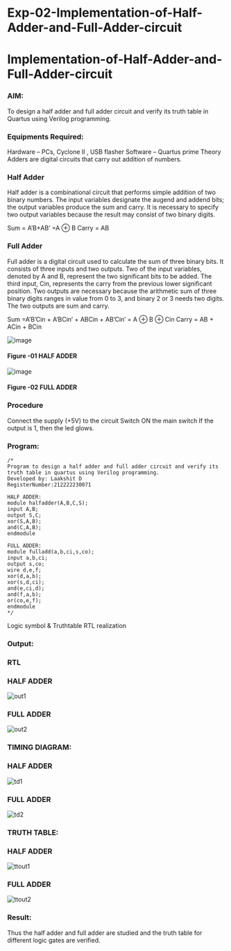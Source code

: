 # Exp-02-Implementation-of-Half-Adder-and-Full-Adder-circuit

# Implementation-of-Half-Adder-and-Full-Adder-circuit
### AIM:
To design a half adder and full adder circuit and verify its truth table in Quartus using Verilog programming.

### Equipments Required:
Hardware – PCs, Cyclone II , USB flasher
Software – Quartus prime
Theory
Adders are digital circuits that carry out addition of numbers.

### Half Adder
Half adder is a combinational circuit that performs simple addition of two binary numbers. The input variables designate the augend and addend bits; the output variables produce the sum and carry. It is necessary to specify two output variables because the result may consist of two binary digits.

Sum = A’B+AB’ =A ⊕ B Carry = AB

### Full Adder
Full adder is a digital circuit used to calculate the sum of three binary bits. It consists of three inputs and two outputs. Two of the input variables, denoted by A and B, represent the two significant bits to be added. The third input, Cin, represents the carry from the previous lower significant position. Two outputs are necessary because the arithmetic sum of three binary digits ranges in value from 0 to 3, and binary 2 or 3 needs two digits. The two outputs are sum and carry.

Sum =A’B’Cin + A’BCin’ + ABCin + AB’Cin’ = A ⊕ B ⊕ Cin Carry = AB + ACin + BCin

 ![image](https://user-images.githubusercontent.com/36288975/163552156-a13e5a56-c638-4110-97d9-8896907c8d25.png)

#### Figure -01 HALF ADDER 


![image](https://user-images.githubusercontent.com/36288975/163552057-b3547877-6d07-45b4-b7e0-bcfebfad9e1d.png)

#### Figure -02 FULL ADDER 

### Procedure

Connect the supply (+5V) to the circuit
Switch ON the main switch
If the output is 1, then the led glows.
### Program:
```
/*
Program to design a half adder and full adder circuit and verify its truth table in quartus using Verilog programming.
Developed by: Laakshit D
RegisterNumber:212222230071

HALF ADDER:
module halfadder(A,B,C,S);
input A,B;
output S,C;
xor(S,A,B);
and(C,A,B);
endmodule

FULL ADDER:
module fulladd(a,b,ci,s,co);
input a,b,ci;
output s,co;
wire d,e,f;
xor(d,a,b);
xor(s,d,ci);
and(e,ci,d);
and(f,a,b);
or(co,e,f);
endmodule  
*/
```
Logic symbol & Truthtable
RTL realization

### Output:
### RTL
### HALF ADDER
![out1](https://user-images.githubusercontent.com/119559976/231803741-ac581b0d-35ca-4ed8-9006-451e363e2e97.png)

### FULL ADDER
![out2](https://user-images.githubusercontent.com/119559976/231803790-eb0baa79-f670-46d3-80ad-dbf73d9e4b96.png)

### TIMING DIAGRAM:
### HALF ADDER
![td1](https://user-images.githubusercontent.com/119559976/231803837-eca7da10-d3ae-4a53-85c4-2828bfcf41c7.png)
### FULL ADDER
![td2](https://user-images.githubusercontent.com/119559976/231803868-d627aee3-26f8-4e02-b77a-50df242959d5.png)

### TRUTH TABLE:
### HALF ADDER
![ttout1](https://user-images.githubusercontent.com/119559976/231803913-d65ddf6f-62aa-4f39-a8b3-065f095a3cf1.png)
### FULL ADDER
![ttout2](https://user-images.githubusercontent.com/119559976/231803955-54e605de-d790-45ef-8313-474e9e300f03.png)

### Result:
Thus the half adder and full adder are studied and the truth table for different logic gates are verified.
